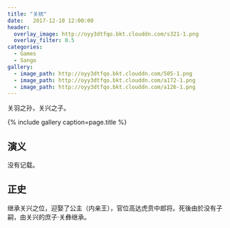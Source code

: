 ```yaml
---
title: "关统"
date:   2017-12-10 12:00:00
header:
  overlay_image: http://oyy3dtfqo.bkt.clouddn.com/s321-1.png
  overlay_filter: 0.5
categories:
  - Games
  - Sango
gallery:
  - image_path: http://oyy3dtfqo.bkt.clouddn.com/505-1.png
  - image_path: http://oyy3dtfqo.bkt.clouddn.com/a172-1.png
  - image_path: http://oyy3dtfqo.bkt.clouddn.com/a126-1.png
---
```


关羽之孙，关兴之子。

{% include gallery caption=page.title %}

## 演义

没有记载。

## 正史

继承关兴之位，迎娶了公主（内亲王），官位高达虎贲中郎将。死後由於没有子嗣，由关兴的庶子·关彝继承。